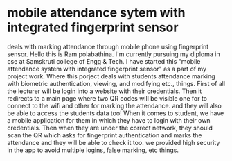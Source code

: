 # mobile attendance sytem with integrated fingerprint sensor
 deals with marking attendance through mobile phone using fingerprint sensor.
Hello this is Ram polabathina.
I'm currently pursuing my diploma in cse at Samskruti college of Engg & Tech.
I have started this "mobile attendance system with integrated fingerprint sensor" as a part of my project work.
Where this porject deals with students attendance marking with biometric authentication, viewing, and modifying etc., things.
First of all the lecturer will be login into a website with their credentials. Then it redirects to a main page where two QR codes will be visible one for to connect to the wifi and other for marking the attendance.
and they will also be able to access the students data too!
When it comes to student, we have a mobile application for them in which they have to login with their own credentials. 
Then when they are under the correct network, they should scan the QR which asks for fingerprint authentication and marks the attendance and they will be able to check it too.
we provided high security in the app to avoid multiple logins, false marking, etc things.